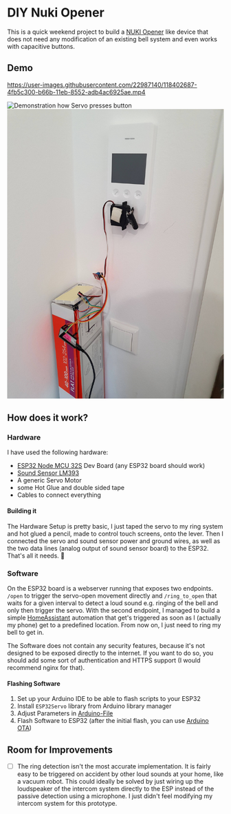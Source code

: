 

# DIY Nuki Opener

This is a quick weekend project to build a [NUKI Opener](https://nuki.io/en/opener/) like device that does not need any modification of an existing bell system and even works with capacitive buttons.

## Demo

https://user-images.githubusercontent.com/22987140/118402687-4fb5c300-b66b-11eb-8552-adb4ac6925ae.mp4

![Demonstration how Servo presses button](./media/press-button-demo.gif)
![Prototype mounted to bell system](./media/final-prototype.jpg)

## How does it work?

### Hardware

I have used the following hardware:

- [ESP32 Node MCU 32S](https://www.amazon.de/dp/B07TXNK6P1) Dev Board (any ESP32 board should work)
- [Sound Sensor LM393](https://www.conrad.de/de/p/iduino-1485297-mikrofon-schallsensor-1-st-1485297.html)
- A generic Servo Motor
- some Hot Glue and double sided tape
- Cables to connect everything

#### Building it

The Hardware Setup is pretty basic, I just taped the servo to my ring system and hot glued a pencil, made to control touch screens, onto the lever.
Then I connected the servo and sound sensor power and ground wires, as well as the two data lines (analog output of sound sensor board) to the ESP32.
That's all it needs. 🎉

### Software

On the ESP32 board is a webserver running that exposes two endpoints. `/open` to trigger the servo-open movement directly and `/ring_to_open` that waits for a given interval to detect a loud sound e.g. ringing of the bell and only then trigger the servo.
With the second endpoint, I managed to build a simple [HomeAssistant](https://www.home-assistant.io/) automation that get's triggered as soon as I (actually my phone) get to a predefined location. From now on, I just need to ring my bell to get in.

The Software does not contain any security features, because it's not designed to be exposed directly to the internet. If you want to do so, you should add some sort of authentication and HTTPS support (I would recommend nginx for that).

#### Flashing Software

1. Set up your Arduino IDE to be able to flash scripts to your ESP32
2. Install `ESP32Servo` library from Arduino library manager
3. Adjust Parameters in [Arduino-File](./ring-press/ring-press.ino)
4. Flash Software to ESP32 (after the initial flash, you can use [Arduino OTA](https://arduino-esp8266.readthedocs.io/en/latest/ota_updates/readme.html))

## Room for Improvements

- [ ] The ring detection isn't the most accurate implementation. It is fairly easy to be triggered on accident by other loud sounds at your home, like a vacuum robot. This could ideally be solved by just wiring up the loudspeaker of the intercom system directly to the ESP instead of the passive detection using a microphone. I just didn't feel modifying my intercom system for this prototype.
